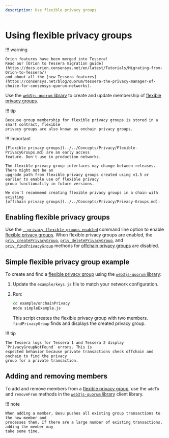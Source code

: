 ```yaml
---
description: Use flexible privacy groups
---
```


# Using flexible privacy groups

!!! warning

    Orion features have been merged into Tessera!
    Read our [Orion to Tessera migration guide](https://docs.orion.consensys.net/en/latest/Tutorials/Migrating-from-Orion-to-Tessera/)
    and about all the [new Tessera features](https://consensys.net/blog/quorum/tessera-the-privacy-manager-of-choice-for-consensys-quorum-networks).

Use the [`web3js-quorum` library](https://github.com/ConsenSys/web3js-quorum) to create and update
membership of [flexible privacy groups](../../concepts/Privacy/Flexible-PrivacyGroups.md).

!!! tip

    Because group membership for flexible privacy groups is stored in a smart contract, flexible
    privacy groups are also known as onchain privacy groups.

!!! important

    [Flexible privacy groups](../../Concepts/Privacy/Flexible-PrivacyGroups.md) are an early access
    feature. Don't use in production networks.

    The flexible privacy group interfaces may change between releases. There might not be an
    upgrade path from flexible privacy groups created using v1.5 or earlier to enable use of flexible privacy
    group functionality in future versions.

    We don't recommend creating flexible privacy groups in a chain with existing
    [offchain privacy groups](../../Concepts/Privacy/Privacy-Groups.md).

## Enabling flexible privacy groups

Use the [`--privacy-flexible-groups-enabled`](../../reference/cli/options.md#privacy-flexible-groups-enabled)
command line option to enable [flexible privacy groups](../../concepts/Privacy/Flexible-PrivacyGroups.md).
When flexible privacy groups are enabled, the [`priv_createPrivacyGroup`](../../reference/api/index.md#priv_createprivacygroup),
[`priv_deletePrivacyGroup`](../../reference/api/index.md#priv_deleteprivacygroup),
and [`priv_findPrivacyGroup`](../../reference/api/index.md#priv_findprivacygroup) methods for
[offchain privacy groups](../../concepts/Privacy/Privacy-Groups.md) are disabled.

## Simple flexible privacy group example

To create and find a [flexible privacy group](../../concepts/Privacy/Flexible-PrivacyGroups.md) using
the [`web3js-quorum` library](https://github.com/ConsenSys/web3js-quorum):

1. Update the `example/keys.js` file to match your network configuration.

1. Run:

    ```bash
    cd example/onchainPrivacy
    node simpleExample.js
    ```

    This script creates the flexible privacy group with two members. `findPrivacyGroup` finds and
    displays the created privacy group.

!!! tip

    The Tessera logs for Tessera 1 and Tessera 2 display `PrivacyGroupNotFound` errors. This is
    expected behavior because private transactions check offchain and onchain to find the privacy
    group for a private transaction.

## Adding and removing members

To add and remove members from a [flexible privacy group](../../concepts/Privacy/Flexible-PrivacyGroups.md),
use the `addTo` and `removeFrom` methods in the [`web3js-quorum` library](https://github.com/ConsenSys/web3js-quorum)
client library.

!!! note

    When adding a member, Besu pushes all existing group transactions to the new member and
    processes them. If there are a large number of existing transactions, adding the member may
    take some time.

